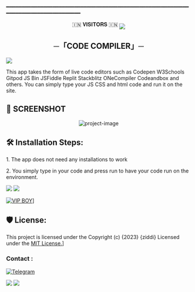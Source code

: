 ━━━━━━━━━━━━━━━━━━━━━━━━━━━━━━━━━━━━━━━━━━━━━━━━━━━━━━━━━━━━━━━━━━━━━━━━━━━━━━━━━━━
<p align="center">
🇮🇳 𝐕𝐈𝐒𝐈𝐓𝐎𝐑𝐒 🇮🇳

<!--
**ziddi-shop/ziddi-shop** is a ✨ _special_ ✨ repository because its `Readme.md` (this file) appears on your GitHub profile.


<p align="center">
    <b>ᴠɪsɪᴛᴏʀs</b><br>
 -->    <img align="middle" src="https://profile-counter.glitch.me/ziddi-shop/count.svg" />
</p>


<h2 align="center">
    ─「CODE COMPILER」─

</h2>
<img src="https://readme-typing-svg.herokuapp.com?color=FF0000&width=420&lines=♦+𝙿𝙾𝚆𝙴𝚁𝙳+𝙱𝚈+𝐙𝐈𝐃𝐃𝐈+🎭">




<p id="description">This app takes the form of live code editors such as Codepen W3Schools Gitpod JS Bin JSFiddle Replit Stackblitz ONeCompiler Codeandbox and others. You can simply type your JS CSS and html code and run it on the site.</p>

<h2>🚀 SCREENSHOT </h2>

<p align="center"><img src="https://i.ibb.co/x6L5ygr/Screenshot-94.png" alt="project-image"></p>


<h2>🛠️ Installation Steps:</h2>

<p>1. The app does not need any installations to work</p>

<p>2. You simply type in your code and press run to have your code run on the environment.</p>
<img src="https://user-images.githubusercontent.com/73097560/115834477-dbab4500-a447-11eb-908a-139a6edaec5c.gif">
<img src="https://user-images.githubusercontent.com/73097560/115834477-dbab4500-a447-11eb-908a-139a6edaec5c.gif">

   [![VIP BOY](https://github-stats-alpha.vercel.app/api?username=ziddi-shop "ziddi-shop")](https://github-stats-alpha.vercel.app/api?username=ziddi-shop "ziddi-shop")]

</p>
<h2>🛡️ License:</h2>

This project is licensed under the Copyright (c) {2023} {ziddi} Licensed under the [MIT License.](https://github.com/ziddi-shop/code_editor/blob/main/LICENSE)]

### Contact :
<a href="https://t.me/ziddi_beatz1"><img title="Telegram" src="https://img.shields.io/badge/Telegram-%23000000.svg?&style=for-the-badge&logo=telegram&logoColor=61DAFB"></a>

<img src="https://user-images.githubusercontent.com/73097560/115834477-dbab4500-a447-11eb-908a-139a6edaec5c.gif">
<img src="https://user-images.githubusercontent.com/73097560/115834477-dbab4500-a447-11eb-908a-139a6edaec5c.gif">
